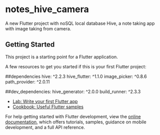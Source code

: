 # notes_hive_camera

A new Flutter project with noSQL local database Hive, a note taking app with image taking from camera.

## Getting Started

This project is a starting point for a Flutter application.

A few resources to get you started if this is your first Flutter project:

##dependencies
hive: ^2.2.3
hive_flutter: ^1.1.0
image_picker: ^0.8.6
path_provider: ^2.0.11

##dev_dependencies:
hive_generator: ^2.0.0
build_runner: ^2.3.3

- [Lab: Write your first Flutter app](https://docs.flutter.dev/get-started/codelab)
- [Cookbook: Useful Flutter samples](https://docs.flutter.dev/cookbook)

For help getting started with Flutter development, view the
[online documentation](https://docs.flutter.dev/), which offers tutorials,
samples, guidance on mobile development, and a full API reference.
